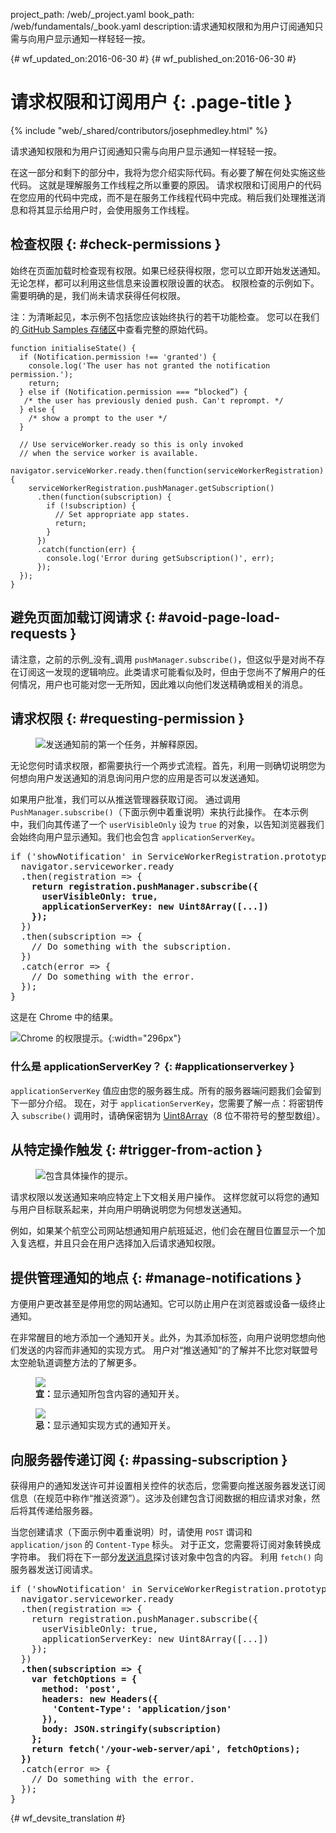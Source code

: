 project_path: /web/_project.yaml
book_path: /web/fundamentals/_book.yaml
description:请求通知权限和为用户订阅通知只需与向用户显示通知一样轻轻一按。

{# wf_updated_on:2016-06-30 #}
{# wf_published_on:2016-06-30 #}

# 请求权限和订阅用户 {: .page-title }

{% include "web/_shared/contributors/josephmedley.html" %}

请求通知权限和为用户订阅通知只需与向用户显示通知一样轻轻一按。

在这一部分和剩下的部分中，我将为您介绍实际代码。有必要了解在何处实施这些代码。
这就是理解服务工作线程之所以重要的原因。
请求权限和订阅用户的代码在您应用的代码中完成，而不是在服务工作线程代码中完成。稍后我们处理推送消息和将其显示给用户时，会使用服务工作线程。


## 检查权限 {: #check-permissions }

始终在页面加载时检查现有权限。如果已经获得权限，您可以立即开始发送通知。无论怎样，都可以利用这些信息来设置权限设置的状态。
权限检查的示例如下。需要明确的是，我们尚未请求获得任何权限。


注：为清晰起见，本示例不包括您应该始终执行的若干功能检查。
您可以在我们的<a href='https://github.com/GoogleChrome/samples/tree/gh-pages/push-messaging-and-notifications'>
GitHub Samples 存储区</a>中查看完整的原始代码。


    function initialiseState() {
      if (Notification.permission !== 'granted') {
        console.log('The user has not granted the notification permission.');
        return;
      } else if (Notification.permission === “blocked”) {
       /* the user has previously denied push. Can't reprompt. */
      } else {
        /* show a prompt to the user */
      }

      // Use serviceWorker.ready so this is only invoked
      // when the service worker is available.
      navigator.serviceWorker.ready.then(function(serviceWorkerRegistration) {
        serviceWorkerRegistration.pushManager.getSubscription()
          .then(function(subscription) {
            if (!subscription) {
              // Set appropriate app states.
              return;
            }
          })
          .catch(function(err) {
            console.log('Error during getSubscription()', err);
          });
      });
    }


## 避免页面加载订阅请求 {: #avoid-page-load-requests }

请注意，之前的示例_没有_调用 `pushManager.subscribe()`，但这似乎是对尚不存在订阅这一发现的逻辑响应。此类请求可能看似及时，但由于您尚不了解用户的任何情况，用户也可能对您一无所知，因此难以向他们发送精确或相关的消息。



## 请求权限 {: #requesting-permission }

<figure class="attempt-right">
  <img src="images/news-prompt.png" alt="发送通知前的第一个任务，并解释原因。">
</figure>

无论您何时请求权限，都需要执行一个两步式流程。首先，利用一则确切说明您为何想向用户发送通知的消息询问用户您的应用是否可以发送通知。



如果用户批准，我们可以从推送管理器获取订阅。
通过调用 `PushManager.subscribe()`（下面示例中着重说明）来执行此操作。
在本示例中，我们向其传递了一个 `userVisibleOnly` 设为 `true` 的对象，以告知浏览器我们会始终向用户显示通知。我们也会包含 `applicationServerKey`。


<div style="clear:both;"></div>

<pre class="prettyprint">
if ('showNotification' in ServiceWorkerRegistration.prototype) {
  navigator.serviceworker.ready
  .then(registration => {
    <strong>return registration.pushManager.subscribe({
      userVisibleOnly: true,
      applicationServerKey: new Uint8Array([...])
    });</strong>
  })
  .then(subscription => {
    // Do something with the subscription.
  })
  .catch(error => {
    // Do something with the error.
  });
}
</pre>

这是在 Chrome 中的结果。

![Chrome 的权限提示。](images/news-permissions.png){:width="296px"}

### 什么是 applicationServerKey？ {: #applicationserverkey }

`applicationServerKey` 值应由您的服务器生成。所有的服务器端问题我们会留到下一部分介绍。
现在，对于 `applicationServerKey`，您需要了解一点：将密钥传入 `subscribe()` 调用时，请确保密钥为 [Uint8Array](https://developer.mozilla.org/en-US/docs/Web/JavaScript/Reference/Global_Objects/Uint8Array)（8 位不带符号的整型数组）。





## 从特定操作触发 {: #trigger-from-action }

<figure class="attempt-right">
  <img src="images/airline-prompt.png" alt="包含具体操作的提示。">
</figure>

请求权限以发送通知来响应特定上下文相关用户操作。
这样您就可以将您的通知与用户目标联系起来，并向用户明确说明您为何想发送通知。



例如，如果某个航空公司网站想通知用户航班延迟，他们会在醒目位置显示一个加入复选框，并且只会在用户选择加入后请求通知权限。



<div style="clear:both;"></div>

## 提供管理通知的地点 {: #manage-notifications }

方便用户更改甚至是停用您的网站通知。它可以防止用户在浏览器或设备一级终止通知。


在非常醒目的地方添加一个通知开关。此外，为其添加标签，向用户说明您想向他们发送的内容而非通知的实现方式。
用户对“推送通知”的了解并不比您对联盟号太空舱轨道调整方法的了解更多。



<div class="attempt-left">
  <figure>
    <img src="images/flight-delay.png">
    <figcaption class="success">
      <b>宜：</b>显示通知所包含内容的通知开关。</figcaption>

  </figure>
</div>
<div class="attempt-right">
  <figure>
    <img src="images/send-push.png">
    <figcaption class="warning">
      <b>忌：</b>显示通知实现方式的通知开关。</figcaption>

  </figure>
</div>
<div style="clear:both;"></div>


## 向服务器传递订阅 {: #passing-subscription }

获得用户的通知发送许可并设置相关控件的状态后，您需要向推送服务器发送订阅信息（在规范中称作“推送资源”）。这涉及创建包含订阅数据的相应请求对象，然后将其传递给服务器。



当您创建请求（下面示例中着重说明）时，请使用 `POST` 谓词和 `application/json` 的 `Content-Type` 标头。
对于正文，您需要将订阅对象转换成字符串。
我们将在下一部分[发送消息](sending-messages)探讨该对象中包含的内容。
利用 `fetch()` 向服务器发送订阅请求。


<pre class="prettyprint">
if ('showNotification' in ServiceWorkerRegistration.prototype) {
  navigator.serviceworker.ready
  .then(registration => {
    return registration.pushManager.subscribe({
      userVisibleOnly: true,
      applicationServerKey: new Uint8Array([...])
    });
  })
  <strong>.then(subscription => {
    var fetchOptions = {
      method: 'post',
      headers: new Headers({
        'Content-Type': 'application/json'
      }),
      body: JSON.stringify(subscription)
    };
    return fetch('/your-web-server/api', fetchOptions);
  })</strong>
  .catch(error => {
    // Do something with the error.
  });
}
</pre>


{# wf_devsite_translation #}
